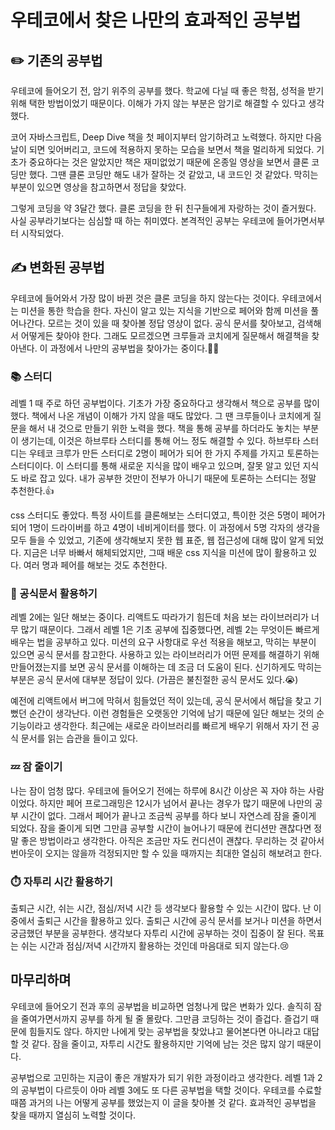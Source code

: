 # 우테코에서 찾은 나만의 효과적인 공부법

## ✏️ 기존의 공부법

우테코에 들어오기 전, 암기 위주의 공부를 했다. 학교에 다닐 때 좋은 학점, 성적을 받기 위해 택한 방법이었기 때문이다. 이해가 가지 않는 부분은 암기로 해결할 수 있다고 생각했다.

코어 자바스크립트, Deep Dive 책을 첫 페이지부터 암기하려고 노력했다. 하지만 다음날이 되면 잊어버리고, 코드에 적용하지 못하는 모습을 보면서 책을 멀리하게 되었다. 기초가 중요하다는 것은 알았지만 책은 재미없었기 때문에 온종일 영상을 보면서 클론 코딩만 했다. 그땐 클론 코딩만 해도 내가 잘하는 것 같았고, 내 코드인 것 같았다. 막히는 부분이 있으면 영상을 참고하면서 정답을 찾았다.

그렇게 코딩을 약 3달간 했다. 클론 코딩을 한 뒤 친구들에게 자랑하는 것이 즐거웠다. 사실 공부라기보다는 심심할 때 하는 취미였다. 본격적인 공부는 우테코에 들어가면서부터 시작되었다.

## ✍️ 변화된 공부법

우테코에 들어와서 가장 많이 바뀐 것은 클론 코딩을 하지 않는다는 것이다. 우테코에서는 미션을 통한 학습을 한다. 자신이 알고 있는 지식을 기반으로 페어와 함께 미션을 풀어나간다. 모르는 것이 있을 때 찾아볼 정답 영상이 없다. 공식 문서를 찾아보고, 검색해서 어떻게든 찾아야 한다. 그래도 모르겠으면 크루들과 코치에게 질문해서 해결책을 찾아낸다. 이 과정에서 나만의 공부법을 찾아가는 중이다.🙆‍♀️

### 📚 스터디

레벨 1 때 주로 하던 공부법이다. 기초가 가장 중요하다고 생각해서 책으로 공부를 많이 했다. 책에서 나온 개념이 이해가 가지 않을 때도 많았다. 그 땐 크루들이나 코치에게 질문을 해서 내 것으로 만들기 위한 노력을 했다. 책을 통해 공부를 하더라도 놓치는 부분이 생기는데, 이것은 하브루타 스터디를 통해 어느 정도 해결할 수 있다. 하브루타 스터디는 우테코 크루가 만든 스터디로 2명이 페어가 되어 한 가지 주제를 가지고 토론하는 스터디이다. 이 스터디를 통해 새로운 지식을 많이 배우고 있으며, 잘못 알고 있던 지식도 바로 잡고 있다. 내가 공부한 것만이 전부가 아니기 때문에 토론하는 스터디는 정말 추천한다.👍

css 스터디도 좋았다. 특정 사이트를 클론해보는 스터디였고, 특이한 것은 5명이 페어가 되어 1명이 드라이버를 하고 4명이 네비게이터를 했다. 이 과정에서 5명 각자의 생각을 모두 들을 수 있었고, 기존에 생각해보지 못한 웹 표준, 웹 접근성에 대해 많이 알게 되었다. 지금은 너무 바빠서 해체되었지만, 그때 배운 css 지식을 미션에 많이 활용하고 있다. 여러 명과 페어를 해보는 것도 추천한다.

### 🚀 공식문서 활용하기

레벨 2에는 일단 해보는 중이다. 리액트도 따라가기 힘든데 처음 보는 라이브러리가 너무 많기 때문이다. 그래서 레벨 1은 기초 공부에 집중했다면, 레벨 2는 무엇이든 빠르게 배우는 법을 공부하고 있다. 미션의 요구 사항대로 우선 적용을 해보고, 막히는 부분이 있으면 공식 문서를 참고한다. 사용하고 있는 라이브러리가 어떤 문제를 해결하기 위해 만들어졌는지를 보면 공식 문서를 이해하는 데 조금 더 도움이 된다. 신기하게도 막히는 부분은 공식 문서에 대부분 정답이 있다. (가끔은 불친절한 공식 문서도 있다.😭)

예전에 리액트에서 버그에 막혀서 힘들었던 적이 있는데, 공식 문서에서 해답을 찾고 기뻤던 순간이 생각난다. 이런 경험들은 오랫동안 기억에 남기 때문에 일단 해보는 것의 순기능이라고 생각한다. 최근에는 새로운 라이브러리를 빠르게 배우기 위해서 자기 전 공식 문서를 읽는 습관을 들이고 있다.

### 💤 잠 줄이기

나는 잠이 엄청 많다. 우테코에 들어오기 전에는 하루에 8시간 이상은 꼭 자야 하는 사람이었다. 하지만 페어 프로그래밍은 12시가 넘어서 끝나는 경우가 많기 때문에 나만의 공부 시간이 없다. 그래서 페어가 끝나고 조금씩 공부를 하다 보니 자연스레 잠을 줄이게 되었다. 잠을 줄이게 되면 그만큼 공부할 시간이 늘어나기 때문에 컨디션만 괜찮다면 정말 좋은 방법이라고 생각한다. 아직은 조금만 자도 컨디션이 괜찮다. 무리하는 것 같아서 번아웃이 오지는 않을까 걱정되지만 할 수 있을 때까지는 최대한 열심히 해보려고 한다.

### ⏱️ 자투리 시간 활용하기

출퇴근 시간, 쉬는 시간, 점심/저녁 시간 등 생각보다 활용할 수 있는 시간이 많다. 난 이 중에서 출퇴근 시간을 활용하고 있다. 출퇴근 시간에 공식 문서를 보거나 미션을 하면서 궁금했던 부분을 공부한다. 생각보다 자투리 시간에 공부하는 것이 집중이 잘 된다. 목표는 쉬는 시간과 점심/저녁 시간까지 활용하는 것인데 마음대로 되지 않는다.😢

## 마무리하며

우테코에 들어오기 전과 후의 공부법을 비교하면 엄청나게 많은 변화가 있다. 솔직히 잠을 줄여가면서까지 공부를 하게 될 줄 몰랐다. 그만큼 코딩하는 것이 즐겁다. 즐겁기 때문에 힘들지도 않다. 하지만 나에게 맞는 공부법을 찾았냐고 물어본다면 아니라고 대답할 것 같다. 잠을 줄이고, 자투리 시간도 활용하지만 기억에 남는 것은 많지 않기 때문이다.

공부법으로 고민하는 지금이 좋은 개발자가 되기 위한 과정이라고 생각한다. 레벨 1과 2의 공부법이 다르듯이 아마 레벨 3에도 또 다른 공부법을 택할 것이다. 우테코를 수료할 때쯤 과거의 나는 어떻게 공부를 했었는지 이 글을 찾아볼 것 같다. 효과적인 공부법을 찾을 때까지 열심히 노력할 것이다.
